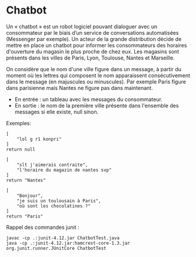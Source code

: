 # Chatbot

Un « chatbot » est un robot logiciel pouvant dialoguer avec un consommateur par le biais d’un service de conversations automatisées (Messenger par exemple). Un acteur de la grande distribution décide de mettre en place un chatbot pour informer les consommateurs des horaires d'ouverture du magasin le plus proche de chez eux. Les magasins sont présents dans les villes de Paris, Lyon, Toulouse, Nantes et Marseille. 

On considère que le nom d'une ville figure dans un message, à partir du moment où les lettres qui composent le nom apparaissent consécutivement dans le message (en majuscules ou minuscules). Par exemple Paris figure dans parisienne mais Nantes ne figure pas dans maintenant.

* En entrée : un tableau avec les messages du consommateur.
* En sortie : le nom de la première ville présente dans l'ensemble des messages si elle existe, null sinon.

Exemples: 

	[
		"lol g r1 konpri"
	]
	return null

	[
		"slt j'aimerais contraite",
		"l'horaire du magazin de nantes svp"
	]
	return "Nantes"

	[
		"Bonjour",
		"je suis un toulousain à Paris",
		"où sont les chocolatines ?"
	]
	return "Paris"

Rappel des commandes junit :

    javac -cp .:junit-4.12.jar ChatbotTest.java
    java -cp .:junit-4.12.jar:hamcrest-core-1.3.jar org.junit.runner.JUnitCore ChatbotTest
